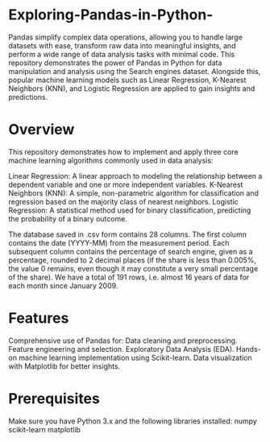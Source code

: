 # Exploring-Pandas-in-Python-
Pandas simplify complex data operations, allowing you to handle large datasets with ease, transform raw data into meaningful insights, and perform a wide range of data analysis tasks with minimal code.
This repository demonstrates the power of Pandas in Python for data manipulation and analysis using the Search engines dataset. Alongside this, popular machine learning models such as Linear Regression, K-Nearest Neighbors (KNN), and Logistic Regression are applied to gain insights and predictions.

# Overview

This repository demonstrates how to implement and apply three core machine learning algorithms commonly used in data analysis:

Linear Regression: A linear approach to modeling the relationship between a dependent variable and one or more independent variables.
K-Nearest Neighbors (KNN): A simple, non-parametric algorithm for classification and regression based on the majority class of nearest neighbors.
Logistic Regression: A statistical method used for binary classification, predicting the probability of a binary outcome.

The database saved in .csv form contains 28 columns. The first column contains the date (YYYY-MM) from the measurement period. Each subsequent column contains the percentage of search engine, given as a percentage, rounded to 2 decimal places (if the share is less than 0.005%, the value 0 remains, even though it may constitute a very small percentage of the share). We have a total of 191 rows, i.e. almost 16 years of data for each month since January 2009.

# Features
Comprehensive use of Pandas for:
Data cleaning and preprocessing.
Feature engineering and selection.
Exploratory Data Analysis (EDA).
Hands-on machine learning implementation using Scikit-learn.
Data visualization with Matplotlib for better insights.

# Prerequisites
Make sure you have Python 3.x and the following libraries installed:
numpy
scikit-learn
matplotlib

